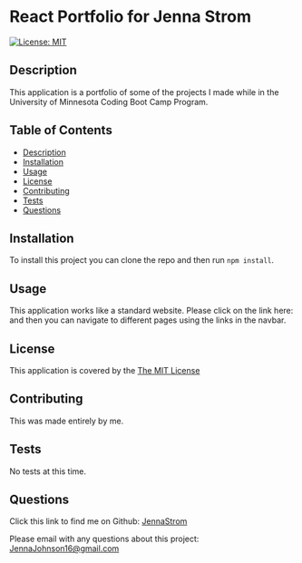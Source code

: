  
# React Portfolio for Jenna Strom

  [![License: MIT](https://img.shields.io/badge/License-MIT-yellow.svg)](https://opensource.org/licenses/MIT)

## Description
  This application is a portfolio of some of the projects I made while in the University of Minnesota Coding Boot Camp Program.

## Table of Contents
- [Description](#description)
- [Installation](#installation)
- [Usage](#usage)
- [License](#license)
- [Contributing](#contributing)
- [Tests](#tests)
- [Questions](#questions)

## Installation
  To install this project you can clone the repo and then run `npm install`.

## Usage
  This application works like a standard website. Please click on the link here: and then you can navigate to different pages using the links in the navbar.   
  

## License
  This application is covered by the [The MIT License](https://opensource.org/license/mit/)
    

## Contributing
  This was made entirely by me.

## Tests
  No tests at this time.

## Questions
  Click this link to find me on Github: [JennaStrom](https://github.com/JennaStrom)
 
  Please email with any questions about this project: JennaJohnson16@gmail.com 
